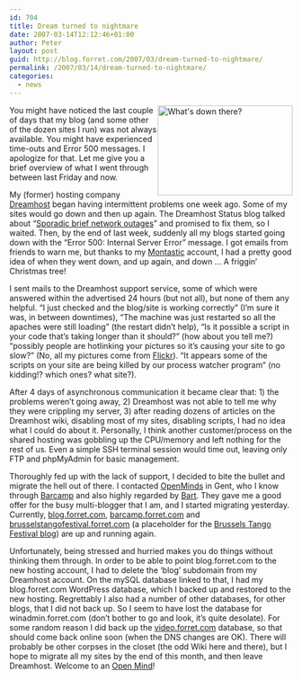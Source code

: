 ```yaml
---
id: 704
title: Dream turned to nightmare
date: 2007-03-14T12:12:46+01:00
author: Peter
layout: post
guid: http://blog.forret.com/2007/03/dream-turned-to-nightmare/
permalink: /2007/03/14/dream-turned-to-nightmare/
categories:
  - news
---
```

[<img  style="float: right" src="http://farm1.static.flickr.com/97/219923862_434d53b4d3_m.jpg" width="240" height="160" alt="What's down there?" />](http://www.flickr.com/photos/pforret/219923862/ "Photo Sharing") You might have noticed the last couple of days that my blog (and some other of the dozen sites I run) was not always available. You might have experienced time-outs and Error 500 messages. I apologize for that. Let me give you a brief overview of what I went through between last Friday and now.

My (former) hosting company [Dreamhost](http://www.dreamhost.com) began having intermittent problems one week ago. Some of my sites would go down and then up again. The Dreamhost Status blog talked about &#8220;[Sporadic brief network outages](http://www.dreamhoststatus.com/2007/03/06/sporadic-brief-network-outages/)&#8221; and promised to fix them, so I waited. Then, by the end of last week, suddenly all my blogs started going down with the &#8220;Error 500: Internal Server Error&#8221; message. I got emails from friends to warn me, but thanks to my [Montastic](http://www.montastic.com/) account, I had a pretty good idea of when they went down, and up again, and down &#8230; A friggin&#8217; Christmas tree!  
<!--more-->

  
I sent mails to the Dreamhost support service, some of which were answered within the advertised 24 hours (but not all), but none of them any helpful. &#8220;I just checked and the blog/site is working correctly&#8221; (I&#8217;m sure it was, in between downtimes), &#8220;The machine was just restarted so all the apaches were still loading&#8221; (the restart didn&#8217;t help), &#8220;Is it possible a script in your code that&#8217;s taking longer than it should?&#8221; (how about you tell me?) &#8220;possibly people are hotlinking your pictures so it&#8217;s causing your site to go slow?&#8221; (No, all my pictures come from [Flickr](http://www.flickr.com)). &#8220;It appears some of the scripts on your site are being killed by our process watcher program&#8221; (no kidding!? which ones? what site?). 

After 4 days of asynchronous communication it became clear that: 1) the problems weren&#8217;t going away, 2) Dreamhost was not able to tell me why they were crippling my server, 3) after reading dozens of articles on the Dreamhost wiki, disabling most of my sites, disabling scripts, I had no idea what I could do about it. Personally, I think another customer/process on the shared hosting was gobbling up the CPU/memory and left nothing for the rest of us. Even a simple SSH terminal session would time out, leaving only FTP and phpMyAdmin for basic management.

Thoroughly fed up with the lack of support, I decided to bite the bullet and migrate the hell out of there. I contacted [OpenMinds](http://www.openminds.be) in Gent, who I know through [Barcamp](http://barcamp.forret.com) and also highly regarded by [Bart](http://www.netlash.com). They gave me a good offer for the busy multi-blogger that I am, and I started migrating yesterday. Currently, [blog.forret.com](http://blog.forret.com), [barcamp.forret.com](http://barcamp.forret.com) and [brusselstangofestival.forret.com](http://brusselstangofestival.forret.com) (a placeholder for the [Brussels Tango Festival blog](http://blog.brusselstangofestival.be)) are up and running again.

Unfortunately, being stressed and hurried makes you do things without thinking them through. In order to be able to point blog.forret.com to the new hosting account, I had to delete the &#8216;blog&#8217; subdomain from my Dreamhost account. On the mySQL database linked to that, I had my blog.forret.com WordPress database, which I backed up and restored to the new hosting. Regrettably I also had a number of other databases, for other blogs, that I did not back up. So I seem to have lost the database for winadmin.forret.com (don&#8217;t bother to go and look, it&#8217;s quite desolate). For some random reason I did back up the [video.forret.com](http://video.forret.com) database, so that should come back online soon (when the DNS changes are OK). There will probably be other corpses in the closet (the odd Wiki here and there), but I hope to migrate all my sites by the end of this month, and then leave Dreamhost. Welcome to an [Open Mind](http://www.openminds.be)!